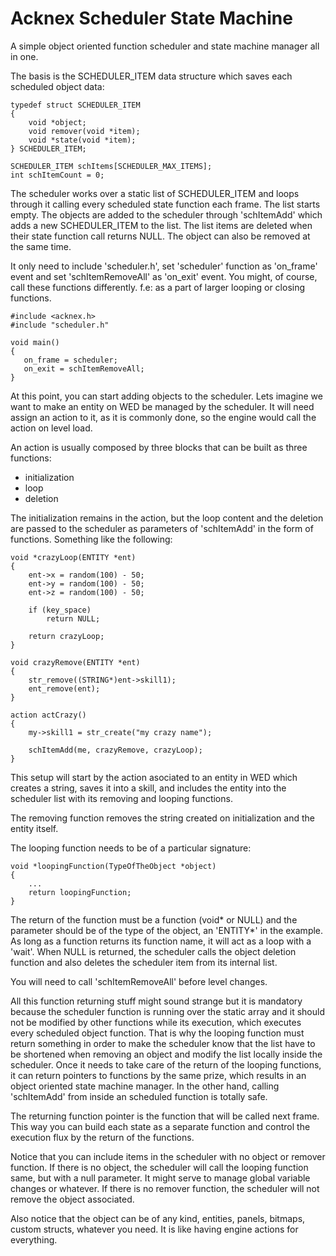 # Acknex Scheduler State Machine
A simple object oriented function scheduler and state machine manager all in one.

The basis is the SCHEDULER_ITEM data structure which saves each scheduled object data:

	typedef struct SCHEDULER_ITEM
	{
		void *object;
		void remover(void *item);
		void *state(void *item);
	} SCHEDULER_ITEM;
	
	SCHEDULER_ITEM schItems[SCHEDULER_MAX_ITEMS];
	int schItemCount = 0;

The scheduler works over a static list of SCHEDULER_ITEM and loops through it calling every scheduled state function each frame. The list starts empty. The objects are added to the scheduler through 'schItemAdd' which adds a new SCHEDULER_ITEM to the list. The list items are deleted when their state function call returns NULL. The object can also be removed at the same time.

It only need to include 'scheduler.h', set 'scheduler' function as 'on_frame' event and set 'schItemRemoveAll' as 'on_exit' event. You might, of course, call these functions differently. f.e: as a part of larger looping or closing functions.

	#include <acknex.h>
	#include "scheduler.h"
	
	void main()
	{
	   on_frame = scheduler;
	   on_exit = schItemRemoveAll;
	}

At this point, you can start adding objects to the scheduler. Lets imagine we want to make an entity on WED be managed by the scheduler. It will need assign an action to it, as it is commonly done, so the engine would call the action on level load.

An action is usually composed by three blocks that can be built as three functions:
- initialization
- loop
- deletion

The initialization remains in the action, but the loop content and the deletion are passed to the scheduler as parameters of 'schItemAdd' in the form of functions. Something like the following:

	void *crazyLoop(ENTITY *ent)
	{
		ent->x = random(100) - 50;
		ent->y = random(100) - 50;
		ent->z = random(100) - 50;
		
		if (key_space)
			return NULL;
		
		return crazyLoop;
	}
	
	void crazyRemove(ENTITY *ent)
	{
		str_remove((STRING*)ent->skill1);
		ent_remove(ent);
	}
	
	action actCrazy()
	{ 
		my->skill1 = str_create("my crazy name");
		
		schItemAdd(me, crazyRemove, crazyLoop);
	}

This setup will start by the action asociated to an entity in WED which creates a string, saves it into a skill, and includes the entity into the scheduler list with its removing and looping functions.

The removing function removes the string created on initialization and the entity itself.

The looping function needs to be of a particular signature:

	void *loopingFunction(TypeOfTheObject *object)
	{
		...
		return loopingFunction;
	}

The return of the function must be a function (void* or NULL) and the parameter should be of the type of the object, an 'ENTITY*' in the example. As long as a function returns its function name, it will act as a loop with a 'wait'. When NULL is returned, the scheduler calls the object deletion function and also deletes the scheduler item from its internal list.

You will need to call 'schItemRemoveAll' before level changes.

All this function returning stuff might sound strange but it is mandatory because the scheduler function is running over the static array and it should not be modified by other functions while its execution, which executes every scheduled object function. That is why the looping function must return something in order to make the scheduler know that the list have to be shortened when removing an object and modify the list locally inside the scheduler. Once it needs to take care of the return of the looping functions, it can return pointers to functions by the same prize, which results in an object oriented state machine manager. In the other hand, calling 'schItemAdd' from inside an scheduled function is totally safe.

The returning function pointer is the function that will be called next frame. This way you can build each state as a separate function and control the execution flux by the return of the functions.

Notice that you can include items in the scheduler with no object or remover function. If there is no object, the scheduler will call the looping function same, but with a null parameter. It might serve to manage global variable changes or whatever. If there is no remover function, the scheduler will not remove the object associated.

Also notice that the object can be of any kind, entities, panels, bitmaps, custom structs, whatever you need. It is like having engine actions for everything.
